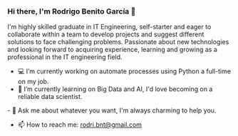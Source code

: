 ### Hi there, I'm Rodrigo Benito García 👋

I'm highly skilled graduate in IT Engineering, self-starter and eager to collaborate within a team to develop projects and suggest different solutions to face challenging problems. Passionate about new technologies and looking forward to acquiring experience, learning and growing as a professional in the IT engineering field.

- 💻 I’m currently working on automate processes using Python a full-time on my job.
- 🌱 I’m currently learning on Big Data and AI, I'd love becoming on a reliable data scientist.
<!--
- 👯 I’m looking to collaborate on ...
- 🤔 I’m looking for help with ...
-->- 💬 Ask me about whatever you want, I'm always charming to help you.
- 📫 How to reach me: rodri.bnt@gmail.com
<!--
- 😄 Pronouns: ...
- ⚡ Fun fact: ...
-->
